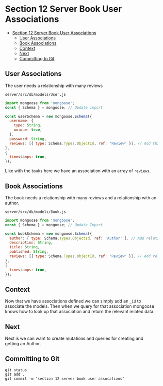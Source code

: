 # Section 12 Server Book User Associations
<!-- TOC -->

- [Section 12 Server Book User Associations](#section-12-server-book-user-associations)
  - [User Associations](#user-associations)
  - [Book Associations](#book-associations)
  - [Context](#context)
  - [Next](#next)
  - [Committing to Git](#committing-to-git)

<!-- /TOC -->

## User Associations

The user needs a relationship with many reviews

`server/src/db/models/User.js`
```js
import mongoose from 'mongoose';
const { Schema } = mongoose; // Update import

const userSchema = new mongoose.Schema({
  username: {
    type: String,
    unique: true,
  },
  password: String,
  reviews: [{ type: Schema.Types.ObjectId, ref: 'Review' }], // Add this line
},
{ 
  timestamps: true,
});
```

Like with the `books` here we have an association with an array of `reviews`.

## Book Associations

The book needs a relationship with many reviews and a relationship with an author.

`server/src/db/models/Book.js`
```js
import mongoose from 'mongoose';
const { Schema } = mongoose; // Update Import

const bookSchema = new mongoose.Schema({
  author: { type: Schema.Types.ObjectId, ref: 'Author' }, // Add relationship
  description: String,
  title: String,
  published: String,
  reviews: [{ type: Schema.Types.ObjectId, ref: 'Review' }], // Add relationship
},
{ 
  timestamps: true,
});

```

## Context

Now that we have associations defined we can simply add an `_id` to associate the models. Then when we query for that association mongoose knows how to look up that association and return the relevant related data.

## Next

Next is we can want to create mutations and queries for creating and getting an Author. 

## Committing to Git

```
git status
git add .
git commit -m "section 12 server book user assocations"
```